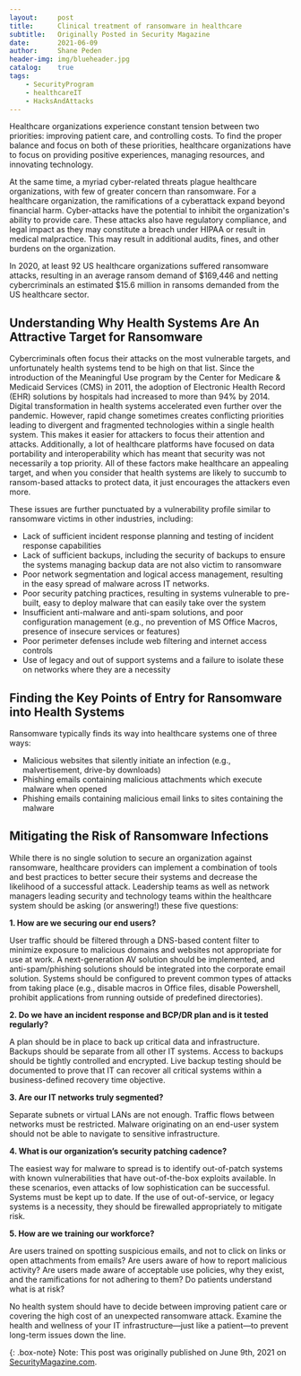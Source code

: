 ```yaml
---
layout: 	post
title:  	Clinical treatment of ransomware in healthcare
subtitle: 	Originally Posted in Security Magazine
date:   	2021-06-09
author: 	Shane Peden
header-img: img/blueheader.jpg
catalog: 	true
tags:
    - SecurityProgram
    - healthcareIT
    - HacksAndAttacks
---
```


Healthcare organizations experience constant tension between two priorities: improving patient care, and controlling costs. To find the proper balance and focus on both of these priorities, healthcare organizations have to focus on providing positive experiences, managing resources, and innovating technology.

At the same time, a myriad cyber-related threats plague healthcare organizations, with few of greater concern than ransomware. For a healthcare organization, the ramifications of a cyberattack expand beyond financial harm. Cyber-attacks have the potential to inhibit the organization's ability to provide care. These attacks also have regulatory compliance, and legal impact as they may constitute a breach under HIPAA or result in medical malpractice. This may result in additional audits, fines, and other burdens on the organization.

In 2020, at least 92 US healthcare organizations suffered ransomware attacks, resulting in an average ransom demand of $169,446 and netting cybercriminals an estimated $15.6 million in ransoms demanded from the US healthcare sector.

## Understanding Why Health Systems Are An Attractive Target for Ransomware

Cybercriminals often focus their attacks on the most vulnerable targets, and unfortunately health systems tend to be high on that list. Since the introduction of the Meaningful Use program by the Center for Medicare & Medicaid Services (CMS) in 2011, the adoption of Electronic Health Record (EHR) solutions by hospitals had increased to more than 94% by 2014. Digital transformation in health systems accelerated even further over the pandemic. However, rapid change sometimes creates conflicting priorities leading to divergent and fragmented technologies within a single health system. This makes it easier for attackers to focus their attention and attacks. Additionally, a lot of healthcare platforms have focused on data portability and interoperability which has meant that security was not necessarily a top priority. All of these factors make healthcare an appealing target, and when you consider that health systems are likely to succumb to ransom-based attacks to protect data, it just encourages the attackers even more.

These issues are further punctuated by a vulnerability profile similar to ransomware victims in other industries, including:

* Lack of sufficient incident response planning and testing of incident response capabilities
* Lack of sufficient backups, including the security of backups to ensure the systems managing backup data are not also victim to ransomware
* Poor network segmentation and logical access management, resulting in the easy spread of malware across IT networks.
* Poor security patching practices, resulting in systems vulnerable to pre-built, easy to deploy malware that can easily take over the system
* Insufficient anti-malware and anti-spam solutions, and poor configuration management (e.g., no prevention of MS Office Macros, presence of insecure services or features)
* Poor perimeter defenses include web filtering and internet access controls
* Use of legacy and out of support systems and a failure to isolate these on networks where they are a necessity

## Finding the Key Points of Entry for Ransomware into Health Systems

Ransomware typically finds its way into healthcare systems one of three ways:

* Malicious websites that silently initiate an infection (e.g., malvertisement, drive-by downloads)
* Phishing emails containing malicious attachments which execute malware when opened
* Phishing emails containing malicious email links to sites containing the malware

## Mitigating the Risk of Ransomware Infections

While there is no single solution to secure an organization against ransomware, healthcare providers can implement a combination of tools and best practices to better secure their systems and decrease the likelihood of a successful attack. Leadership teams as well as network managers leading security and technology teams within the healthcare system should be asking (or answering!) these five questions:

**1. How are we securing our end users?**

User traffic should be filtered through a DNS-based content filter to minimize exposure to malicious domains and websites not appropriate for use at work. A next-generation AV solution should be implemented, and anti-spam/phishing solutions should be integrated into the corporate email solution. Systems should be configured to prevent common types of attacks from taking place (e.g., disable macros in Office files, disable Powershell, prohibit applications from running outside of predefined directories).

**2. Do we have an incident response and BCP/DR plan and is it tested regularly?**

A plan should be in place to back up critical data and infrastructure. Backups should be separate from all other IT systems. Access to backups should be tightly controlled and encrypted. Live backup testing should be documented to prove that IT can recover all critical systems within a business-defined recovery time objective.

**3. Are our IT networks truly segmented?**

Separate subnets or virtual LANs are not enough. Traffic flows between networks must be restricted. Malware originating on an end-user system should not be able to navigate to sensitive infrastructure.

**4. What is our organization’s security patching cadence?**

The easiest way for malware to spread is to identify out-of-patch systems with known vulnerabilities that have out-of-the-box exploits available. In these scenarios, even attacks of low sophistication can be successful. Systems must be kept up to date. If the use of out-of-service, or legacy systems is a necessity, they should be firewalled appropriately to mitigate risk.

**5.  How are we training our workforce?**

Are users trained on spotting suspicious emails, and not to click on links or open attachments from emails? Are users aware of how to report malicious activity? Are users made aware of acceptable use policies, why they exist, and the ramifications for not adhering to them? Do patients understand what is at risk?

No health system should have to decide between improving patient care or covering the high cost of an unexpected ransomware attack. Examine the health and wellness of your IT infrastructure—just like a patient—to prevent long-term issues down the line.

{: .box-note} Note: This post was originally published on June 9th, 2021 on [SecurityMagazine.com](https://www.securitymagazine.com/articles/95381-clinical-treatment-of-ransomware-in-healthcare).
